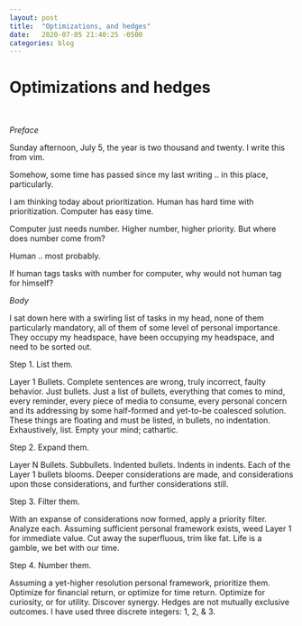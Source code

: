 ```yaml
---
layout: post
title:  "Optimizations, and hedges"
date:   2020-07-05 21:40:25 -0500
categories: blog
---
```

# Optimizations and hedges
&nbsp;

*Preface*
&nbsp;

Sunday afternoon, July 5, the year is two thousand and twenty. I write this from vim.
&nbsp;

Somehow, some time has passed since my last writing .. in this place, particularly.
&nbsp;

I am thinking today about prioritization. Human has hard time with prioritization. Computer has easy time.
&nbsp;

Computer just needs number. Higher number, higher priority. But where does number come from?
&nbsp;

Human .. most probably.
&nbsp;

If human tags tasks with number for computer, why would not human tag for himself?
&nbsp;

*Body*
&nbsp;

I sat down here with a swirling list of tasks in my head, none of them particularly mandatory, all of them of some level of personal importance. They occupy my headspace, have been occupying my headspace, and need to be sorted out.
&nbsp;

Step 1. List them.
&nbsp;

Layer 1 Bullets. Complete sentences are wrong, truly incorrect, faulty behavior. Just bullets. Just a list of bullets, everything that comes to mind, every reminder, every piece of media to consume, every personal concern and its addressing by some half-formed and yet-to-be coalesced solution. These things are floating and must be listed, in bullets, no indentation. Exhaustively, list. Empty your mind; cathartic.
&nbsp;

Step 2. Expand them.
&nbsp;

Layer N Bullets. Subbullets. Indented bullets. Indents in indents. Each of the Layer 1 bullets blooms. Deeper considerations are made, and considerations upon those considerations, and further considerations still.
&nbsp;

Step 3. Filter them.
&nbsp;

With an expanse of considerations now formed, apply a priority filter. Analyze each. Assuming sufficient personal framework exists, weed Layer 1 for immediate value. Cut away the superfluous, trim like fat. Life is a gamble, we bet with our time.
&nbsp;

Step 4. Number them.
&nbsp;

Assuming a yet-higher resolution personal framework, prioritize them. Optimize for financial return, or optimize for time return. Optimize for curiosity, or for utility. Discover synergy. Hedges are not mutually exclusive outcomes. I have used three discrete integers: 1, 2, & 3.
